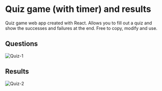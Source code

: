 # Quiz game (with timer) and results

Quiz game web app created with React. Allows you to fill out a quiz and show the successes and failures at the end. Free to copy, modify and use.

## Questions
![Quiz-1](https://github.com/davidtheweb-dev/quiz-game/assets/71373942/c79a2aaf-7a36-4c29-b28e-8e319483a80d)

## Results
![Quiz-2](https://github.com/davidtheweb-dev/quiz-game/assets/71373942/ad86060d-3487-412b-aa39-5bb6f2ff739d)
